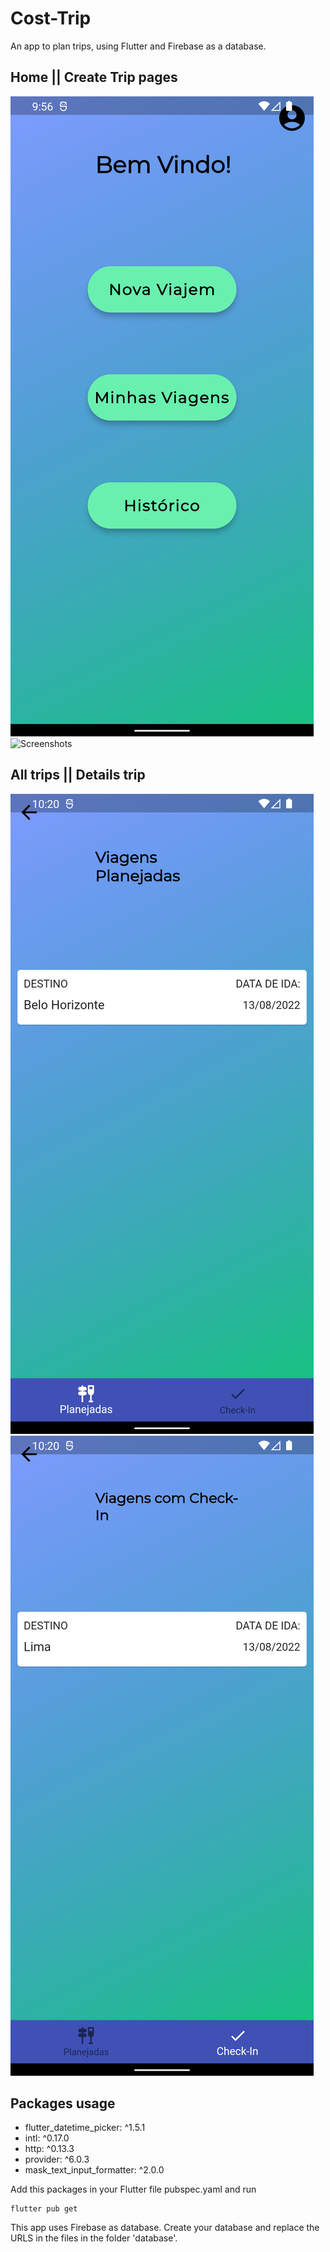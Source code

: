 # Cost-Trip

An app to plan trips, using Flutter and Firebase as a database.

## Home || Create Trip pages

![Screenshots](./screenshots/home_page.png)
![Screenshots](./screenshots/create_trip.png)


## All trips || Details trip

![Screenshots](./screenshots/all_trips.png) ![Screenshots](./screenshots/all_trips_with_chekin.png)


## Packages usage

* flutter_datetime_picker: ^1.5.1
* intl: ^0.17.0
* http: ^0.13.3
* provider: ^6.0.3
* mask_text_input_formatter: ^2.0.0

Add this packages in your Flutter file pubspec.yaml and run 

```
flutter pub get

```
This app uses Firebase as database. Create your database and replace the URLS in the files in the folder 'database'.

